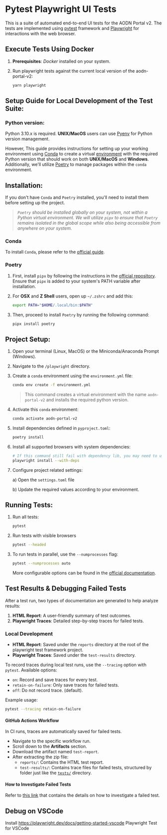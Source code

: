 # Pytest Playwright UI Tests

This is a suite of automated end-to-end UI tests for the AODN Portal v2. The tests are implemented using [pytest](https://pytest.org/) framework and [Playwright](https://playwright.dev/python/) for interactions with the web browser.

## Execute Tests Using Docker

1. **Prerequisites**: _Docker_ installed on your system.
2. Run playwright tests against the current local version of the aodn-portal-v2:

   ```bash
   yarn playwright
   ```

## Setup Guide for Local Development of the Test Suite:

### Python version:

Python 3.10.x is required. **UNIX/MacOS** users can use [Pyenv](https://github.com/pyenv/pyenv) for Python version management.

However, This guide provides instructions for setting up your working environment using [Conda](https://conda.io/projects/conda/en/latest/user-guide/install/index.html) to create a virtual [environment](https://docs.conda.io/projects/conda/en/latest/user-guide/concepts/environments.html) with the required Python version that should work on both **UNIX/MacOS** and **Windows**. Additionally, we'll utilize [Poetry](https://python-poetry.org/docs/) to manage packages within the `conda` environment.

## Installation:

If you don't have `Conda` and `Poetry` installed, you'll need to install them before setting up the project.

> _`Poetry` should be installed globally on your system, not within a Python virtual environment. We will utilize `pipx` to ensure that `Poetry` remains isolated in the global scope while also being accessible from anywhere on your system._

### Conda

To install `Conda`, please refer to the [official guide](https://conda.io/projects/conda/en/latest/user-guide/install/index.html).

### Poetry

1. First, install `pipx` by following the instructions in the [official repository](https://github.com/pypa/pipx). Ensure that `pipx` is added to your system's PATH variable after installation.
2. For **OSX** and **Z Shell** users, open up `~/.zshrc` and add this:

   ```bash
   export PATH="$HOME/.local/bin:$PATH"
   ```

3. Then, proceed to install `Poetry` by running the following command:

   ```bash
   pipx install poetry
   ```

## Project Setup:

1. Open your terminal (Linux, MacOS) or the Miniconda/Anaconda Prompt (Windows).
2. Navigate to the `/playwright` directory.
3. Create a `conda` environment using the `environment.yml` file:

   ```bash
   conda env create -f environment.yml
   ```

   > This command creates a virtual environment with the name `aodn-portal-v2` and installs the required python version.

4. Activate this `conda` environment:
   ```bash
   conda activate aodn-portal-v2
   ```
5. Install dependencies defined in `pyproject.toml`:
   ```bash
   poetry install
   ```
6. Install all supported browsers with system dependencies:

   ```bash
   # If this command still fail with dependency lib, you may need to upgrade your lib or playwright version
   playwright install --with-deps
   ```

7. Configure project related settings:

   a) Open the `settings.toml` file

   b) Update the required values according to your environment.

## Running Tests:

1. Run all tests:
   ```bash
   pytest
   ```
2. Run tests with visible browsers

   ```bash
   pytest --headed
   ```

3. To run tests in parallel, use the `--numprocesses` flag:
   ```bash
   pytest --numprocesses auto
   ```
   More configurable options can be found in the [official documentation](https://playwright.dev/python/docs/running-tests).

## Test Results & Debugging Failed Tests

After a test run, two types of documentation are generated to help analyze results:

1. **HTML Report**: A user-friendly summary of test outcomes.
2. **Playwright Traces**: Detailed step-by-step traces for failed tests.

### Local Development

- **HTML Report**: Saved under the `reports` directory at the root of the playwright test framework project.
- **Playwright Traces**: Saved under the `test-results` directory.

To record traces during local test runs, use the `--tracing` option with `pytest`. Available options:

- `on`: Record and save traces for every test.
- `retain-on-failure`: Only save traces for failed tests.
- `off`: Do not record trace. (default).

Example usage:

```bash
pytest --tracing retain-on-failure
```

#### GitHub Actions Workflow

In CI runs, traces are automatically saved for failed tests.

- Navigate to the specific workflow run.
- Scroll down to the **Artifacts** section.
- Download the artifact named `test-report`.
- After extracting the zip file:
  - `reports/`: Contains the HTML test report.
  - `test-results/`: Contains trace files for failed tests, structured by folder just like the [`tests/`](./tests/) directory.

#### How to Investigate Failed Tests

Refer to [this link](https://github.com/aodn/aodn-portal-v2/issues/374) that contains the details on how to investigate a failed test.

## Debug on VSCode

Install https://playwright.dev/docs/getting-started-vscode Playwright Test for VSCode
